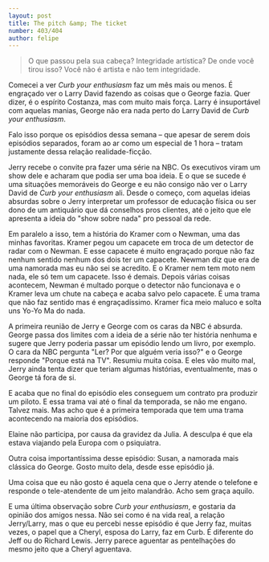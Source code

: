 ```yaml
--- 
layout: post
title: The pitch &amp; The ticket
number: 403/404
author: felipe
---
```


> O que passou pela sua cabeça? Integridade artística? De onde você tirou isso? Você não é artista e não tem integridade.

Comecei a ver *Curb your enthusiasm* faz um mês mais ou menos. É engraçado ver o Larry David fazendo as coisas que o George fazia. Quer dizer, é o espírito Costanza, mas com muito mais força. Larry é insuportável com aquelas manias, George não era nada perto do Larry David de *Curb your enthusiasm*.

Falo isso porque os episódios dessa semana – que apesar de serem dois episódios separados, foram ao ar como um especial de 1 hora – tratam justamente dessa relação realidade-ficção.

Jerry recebe o convite pra fazer uma série na NBC. Os executivos viram um show dele e acharam que podia ser uma boa ideia. E o que se sucede é uma situações memoráveis do George e eu não consigo não ver o Larry David de *Curb your enthusiasm* ali. Desde o começo, com aquelas ideias absurdas sobre o Jerry interpretar um professor de educação física ou ser dono de um antiquário que dá conselhos pros clientes, até o jeito que ele apresenta a ideia do "show sobre nada" pro pessoal da rede.

Em paralelo a isso, tem a história do Kramer com o Newman, uma das minhas favoritas. Kramer pegou um capacete em troca de um detector de radar com o Newman. E esse capacete é muito engraçado porque não faz nenhum sentido nenhum dos dois ter um capacete. Newman diz que era de uma namorada mas eu não sei se acredito. E o Kramer nem tem moto nem nada, ele só tem um capacete. Isso é demais. Depois várias coisas acontecem, Newman é multado porque o detector não funcionava e o Kramer leva um chute na cabeça e acaba salvo pelo capacete. É uma trama que não faz sentido mas é engraçadíssimo. Kramer fica meio maluco e solta uns Yo-Yo Ma do nada.

A primeira reunião de Jerry e George com os caras da NBC é absurda. George passa dos limites com a ideia de a série não ter história nenhuma e sugere que Jerry poderia passar um episódio lendo um livro, por exemplo. O cara da NBC pergunta "Ler? Por que alguém veria isso?" e o George responde "Porque está na TV". Resumiu muita coisa. E eles vão muito mal, Jerry ainda tenta dizer que teriam algumas histórias, eventualmente, mas o George tá fora de si.

E acaba que no final do episódio eles conseguem um contrato pra produzir um piloto. E essa trama vai até o final da temporada, se não me engano. Talvez mais. Mas acho que é a primeira temporada que tem uma trama acontecendo na maioria dos episódios.

Elaine não participa, por causa da gravidez da Julia. A desculpa é que ela estava viajando pela Europa com o psiquiatra.

Outra coisa importantíssima desse episódio: Susan, a namorada mais clássica do George. Gosto muito dela, desde esse episódio já.

Uma coisa que eu não gosto é aquela cena que o Jerry atende o telefone e responde o tele-atendente de um jeito malandrão. Acho sem graça aquilo.

E uma última observação sobre *Curb your enthusiasm*, e gostaria da opinião dos amigos nessa. Não sei como é na vida real, a relação Jerry/Larry, mas o que eu percebi nesse episódio é que Jerry faz, muitas vezes, o papel que a Cheryl, esposa do Larry, faz em Curb. É diferente do Jeff ou do Richard Lewis. Jerry parece aguentar as pentelhações do mesmo jeito que a Cheryl aguentava.